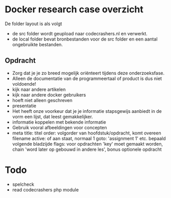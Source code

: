 # Docker research case overzicht


De folder layout is als volgt
- de src folder wordt geupload naar codecrashers.nl en verwerkt.
- de local folder bevat bronbestanden voor de src folder en een aantal ongebruikte bestanden.


## Opdracht
- Zorg dat je je zo breed mogelijk oriënteert tijdens deze onderzoeksfase.
- Alleen de documentatie van de programmeertaal of product is dus niet voldoende! 
- kijk naar andere artikelen
- kijk naar andere docker gebruikers
- hoeft niet alleen geschreven
- presentatie
- Het heeft onze voorkeur dat je je informatie stapsgewijs aanbiedt in de vorm een lijst, dat leest gemakkelijker.
- informatie koppelen met bekende informatie
- Gebruik vooral afbeeldingen voor concepten
- meta
    title: titel
    order: volgorder van hoofdstuk/opdracht, komt overeen filename
    active: of aan staat, normaal 1
    goto: 'assignment 1' etc. bepaald volgende bladzijde
    flags: voor opdrachten 'key' moet gemaakt worden, chain 'word later op gebouwd in andere les', bonus optionele opdracht


# Todo
- spelcheck
- read codecrashers php module

